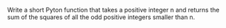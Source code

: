 Write a short Pyton function that takes a positive integer n and returns the sum of the squares of all the odd positive integers smaller than n.
